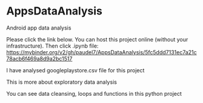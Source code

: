 # AppsDataAnalysis
Android app data analysis

Please click the link below. 
You can host this project online (without your infrastructure). 
Then click .ipynb file: 
https://mybinder.org/v2/gh/paudel7/AppsDataAnalysis/5fc5ddd7131ec7a21c78acb6f469a8d9a2bc1517

I have analysed googleplaystore.csv file for this project

This is more about exploratory data analysis

You can see data cleansing, loops and functions in this python project
